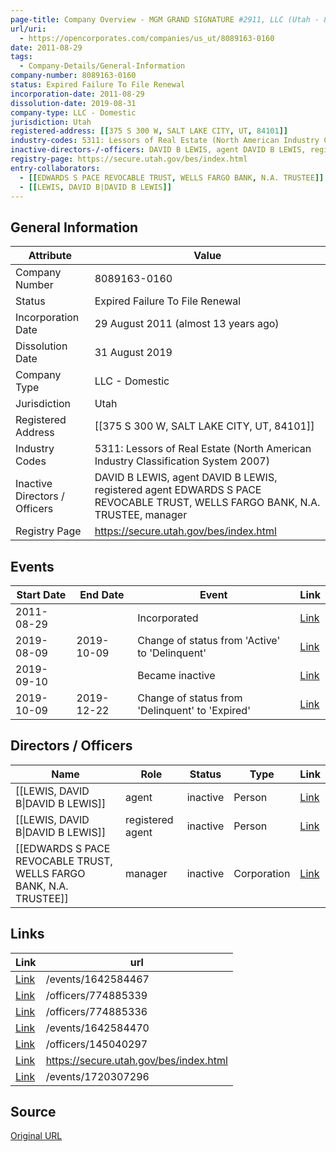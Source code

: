 ```yaml
---
page-title: Company Overview - MGM GRAND SIGNATURE #2911, LLC (Utah - 8089163-0160)
url/uri:
  - https://opencorporates.com/companies/us_ut/8089163-0160
date: 2011-08-29
tags:
  - Company-Details/General-Information
company-number: 8089163-0160
status: Expired Failure To File Renewal
incorporation-date: 2011-08-29
dissolution-date: 2019-08-31
company-type: LLC - Domestic
jurisdiction: Utah
registered-address: [[375 S 300 W, SALT LAKE CITY, UT, 84101]]
industry-codes: 5311: Lessors of Real Estate (North American Industry Classification System 2007)
inactive-directors-/-officers: DAVID B LEWIS, agent DAVID B LEWIS, registered agent EDWARDS S PACE REVOCABLE TRUST, WELLS FARGO BANK, N.A. TRUSTEE, manager
registry-page: https://secure.utah.gov/bes/index.html
entry-collaborators:
  - [[EDWARDS S PACE REVOCABLE TRUST, WELLS FARGO BANK, N.A. TRUSTEE]]
  - [[LEWIS, DAVID B|DAVID B LEWIS]]
---
```


## General Information
| Attribute          | Value                                       |
|--------------------|---------------------------------------------|
| Company Number     | 8089163-0160                                |
| Status             | Expired Failure To File Renewal             |
| Incorporation Date | 29 August 2011 (almost 13 years ago)        |
| Dissolution Date   | 31 August 2019                              |
| Company Type       | LLC - Domestic                              |
| Jurisdiction       | Utah                                        |
| Registered Address | [[375 S 300 W, SALT LAKE CITY, UT, 84101]]  |
| Industry Codes     | 5311: Lessors of Real Estate (North American Industry Classification System 2007) |
| Inactive Directors / Officers | DAVID B LEWIS, agent DAVID B LEWIS, registered agent EDWARDS S PACE REVOCABLE TRUST, WELLS FARGO BANK, N.A. TRUSTEE, manager |
| Registry Page      | https://secure.utah.gov/bes/index.html      |

## Events

| Start Date | End Date   | Event                                                   | Link |
|------------|------------|-------------------------------------------------------|------|
| 2011-08-29 |            | Incorporated                                            | [Link](https://opencorporates.com/events/591118355) |
| 2019-08-09 | 2019-10-09 | Change of status from 'Active' to 'Delinquent'          | [Link](https://opencorporates.com/events/1642584470) |
| 2019-09-10 |            | Became inactive                                         | [Link](https://opencorporates.com/events/1642584467) |
| 2019-10-09 | 2019-12-22 | Change of status from 'Delinquent' to 'Expired'         | [Link](https://opencorporates.com/events/1720307296) |

## Directors / Officers
| Name                 | Role            | Status     | Type        | Link |
|----------------------|-----------------|------------|-------------|------|
| [[LEWIS, DAVID B\|DAVID B LEWIS]] | agent           | inactive   | Person      | [Link](https://opencorporates.com/officers/145040297) |
| [[LEWIS, DAVID B\|DAVID B LEWIS]] | registered agent | inactive   | Person      | [Link](https://opencorporates.com/officers/774885336) |
| [[EDWARDS S PACE REVOCABLE TRUST, WELLS FARGO BANK, N.A. TRUSTEE]] | manager         | inactive   | Corporation | [Link](https://opencorporates.com/officers/774885339) |

## Links
| Link   | url                            
|--------|--------------------------------|
| [Link](/events/1642584467) |/events/1642584467            |
| [Link](/officers/774885339) |/officers/774885339           |
| [Link](/officers/774885336) |/officers/774885336           |
| [Link](/events/1642584470) |/events/1642584470            |
| [Link](/officers/145040297) |/officers/145040297           |
| [Link](https://secure.utah.gov/bes/index.html) |https://secure.utah.gov/bes/index.html|
| [Link](/events/1720307296) |/events/1720307296            |

## Source
[Original URL](https://opencorporates.com/companies/us_ut/8089163-0160)

